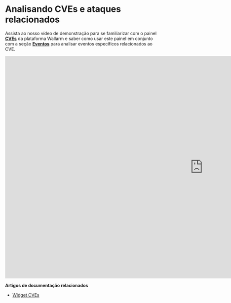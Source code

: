 # Analisando CVEs e ataques relacionados

Assista ao nosso vídeo de demonstração para se familiarizar com o painel [**CVEs**](../user-guides/dashboards/threat-prevention.md#cves) da plataforma Wallarm e saber como usar este painel em conjunto com a seção [**Eventos**](../user-guides/events/check-attack.md) para analisar eventos específicos relacionados ao CVE.

<!-- ## Visualizando estatísticas de eventos detectados nos painéis

<div class="video-wrapper">
  <iframe width="1280" height="720" src="https://www.youtube.com/embed/6KBn59aGFxQ" frameborder="0" allow="accelerometer; autoplay; encrypted-media; gyroscope; picture-in-picture" allowfullscreen></iframe>
</div>

**Artigos de documentação relacionados**

* [Painel Prevenção de Ameaças](../user-guides/dashboards/threat-prevention.md)

## Visão geral dos tipos de eventos

<div class="video-wrapper">
  <iframe width="1280" height="720" src="https://www.youtube.com/embed/rhigX3DEoZ8" frameborder="0" allow="accelerometer; autoplay; encrypted-media; gyroscope; picture-in-picture" allowfullscreen></iframe>
</div>

**Artigos de documentação relacionados**

* [Verificando eventos no Console Wallarm](../user-guides/events/check-attack.md)
* [Analisando ataques detectados pelo nó de filtragem](../user-guides/events/analyze-attack.md)
* [Analisando vulnerabilidades detectadas pelo nó de filtragem](../user-guides/vulnerabilities.md)

## Analisando ataques detectados pelo nó de filtragem

<div class="video-wrapper">
  <iframe width="1280" height="720" src="https://www.youtube.com/embed/spD3BnI6fq4" frameborder="0" allow="accelerometer; autoplay; encrypted-media; gyroscope; picture-in-picture" allowfullscreen></iframe>
</div>

----------

<div class="video-wrapper">
  <iframe width="1280" height="720" src="https://www.youtube.com/embed/PWyDrQTfN0Y" frameborder="0" allow="accelerometer; autoplay; encrypted-media; gyroscope; picture-in-picture" allowfullscreen></iframe>
</div>

**Artigos de documentação relacionados**

* [Verificando eventos no Console Wallarm](../user-guides/events/check-attack.md)
* [Analisando ataques detectados pelo nó de filtragem](../user-guides/events/analyze-attack.md)
* [Analisando vulnerabilidades detectadas pelo nó de filtragem](../user-guides/vulnerabilities.md) -->

<div class="video-wrapper">
  <iframe width="1280" height="720" src="https://www.youtube.com/embed/74s1_X_rhp0" frameborder="0" allow="accelerometer; autoplay; encrypted-media; gyroscope; picture-in-picture" allowfullscreen></iframe>
</div>

**Artigos de documentação relacionados**

* [Widget CVEs](../user-guides/dashboards/threat-prevention.md#cves)